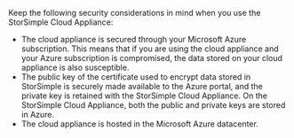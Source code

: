 <!--alkohli 02/21/2017 cloud appliance security-->

Keep the following security considerations in mind when you use the StorSimple Cloud Appliance:

* The cloud appliance is secured through your Microsoft Azure subscription. This means that if you are using the cloud appliance and your Azure subscription is compromised, the data stored on your cloud appliance is also susceptible.
* The public key of the certificate used to encrypt data stored in StorSimple is securely made available to the Azure portal, and the private key is retained with the StorSimple Cloud Appliance. On the StorSimple Cloud Appliance, both the public and private keys are stored in Azure.
* The cloud appliance is hosted in the Microsoft Azure datacenter.

